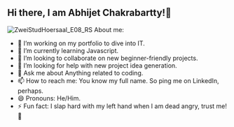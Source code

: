 ## Hi there, I am Abhijet Chakrabartty!👋   
![ZweiStudHoersaal_E08_RS](https://github.com/user-attachments/assets/0989a6c0-81be-40bf-8c15-6b341ef3eebb)
 About me:
- 🔭 I’m working on my portfolio to dive into IT. 
- 🌱 I’m currently learning Javascript.
- 👯 I’m looking to collaborate on new beginner-friendly projects.
- 🤔 I’m looking for help with new project idea generation. 
- 💬 Ask me about Anything related to coding.
- 📫 How to reach me: You know my full name. So ping me on LinkedIn, perhaps. 
- 😄 Pronouns: He/Him.
- ⚡ Fun fact: I slap hard with my left hand when I am dead angry, trust me! 🎱



